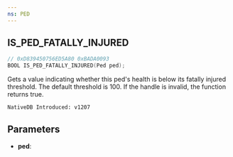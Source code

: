 ```yaml
---
ns: PED
---
```

## IS_PED_FATALLY_INJURED

```c
// 0xD839450756ED5A80 0xBADA0093
BOOL IS_PED_FATALLY_INJURED(Ped ped);
```

Gets a value indicating whether this ped's health is below its fatally injured threshold. The default threshold is 100.
If the handle is invalid, the function returns true.

```
NativeDB Introduced: v1207
```

## Parameters
* **ped**:
